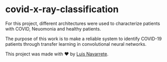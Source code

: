 # covid-x-ray-classification

<p>
  For this project, different architectures were used to characterize patients with COVID, Neuomonia and healthy patients.
</p>

The purpose of this work is to make a reliable system to identify COVID-19 patients through transfer learning in convolutional neural networks.

This project was made with :heart:  by <a href='https://www.linkedin.com/in/luis-navarrete-baduy-53bb30176/'>Luis Navarrete</a>.
